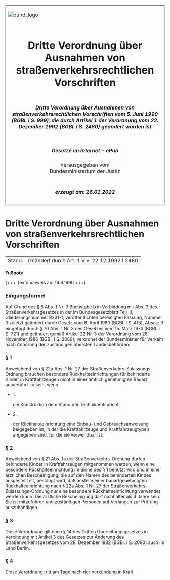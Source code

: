 <span id="DECKBLATT.html"></span>

<table border="0" frame="border" width="100%">

<tr valign="top">

<td align="left">

![bund\_logo](BfJ_2021_Web_de_de.gif)

</td>

<td align="right">

 

</td>

</tr>

<tr align="center" valign="middle">

<td colspan="2">

# Dritte Verordnung über Ausnahmen von straßenverkehrsrechtlichen Vorschriften

</td>

</tr>

<tr align="center" valign="middle">

<td colspan="2">

##### Dritte Verordnung über Ausnahmen von straßenverkehrsrechtlichen Vorschriften vom 5. Juni 1990 (BGBl. I S. 999), die durch Artikel 1 der Verordnung vom 22. Dezember 1992 (BGBl. I S. 2480) geändert worden ist

</td>

</tr>

<tr align="center" valign="middle">

<td colspan="2">

  
  

##### Gesetze im Internet - ePub  
  
herausgegeben vom  
Bundesministerium der Justiz

</td>

</tr>

<tr align="center" valign="bottom">

<td colspan="2">

  
  

##### erzeugt am: 26.01.2022

</td>

</tr>

</table>

<span id="BJNR009990990.html"></span>

# Dritte Verordnung über Ausnahmen von straßenverkehrsrechtlichen Vorschriften

<div>

<div class="jnhtml">

|        |                                              |
| ------ | -------------------------------------------- |
| Stand: | Geändert durch Art. 1 V v. 22.12.1992 I 2480 |

</div>

</div>

<div>

  
**Fußnote**

<div class="jnhtml">

<div>

<div class="jurAbsatz">

(+++ Textnachweis ab: 14.6.1990 +++)

</div>

</div>

</div>

</div>

<span id="BJNR009990990BJNE000100328.html"></span>

### Eingangsformel  

<div>

<div class="jnhtml">

<div>

<div class="jurAbsatz">

Auf Grund des § 6 Abs. 1 Nr. 3 Buchstabe b in Verbindung mit Abs. 3 des
Straßenverkehrsgesetzes in der im Bundesgesetzblatt Teil III,
Gliederungsnummer 9231-1, veröffentlichten bereinigten Fassung, Nummer 3
zuletzt geändert durch Gesetz vom 6. April 1980 (BGBl. I S. 413), Absatz
3 eingefügt durch § 70 Abs. 1 Nr. 3 des Gesetzes vom 15. März 1974
(BGBl. I S. 721) und geändert gemäß Artikel 22 Nr. 3 der Verordnung vom
26. November 1986 (BGBl. I S. 2089), verordnet der Bundesminister für
Verkehr nach Anhörung der zuständigen obersten Landesbehörden:

</div>

</div>

</div>

</div>

<span id="BJNR009990990BJNE000200328.html"></span>

### § 1  

<div>

<div class="jnhtml">

<div>

<div class="jurAbsatz">

Abweichend von § 22a Abs. 1 Nr. 27 der
Straßenverkehrs-Zulassungs-Ordnung brauchen besondere
Rückhalteeinrichtungen für behinderte Kinder in Kraftfahrzeugen nicht
in einer amtlich genehmigten Bauart ausgeführt zu sein, wenn

  - 1\.
    
    <div style="">
    
    die Konstruktion dem Stand der Technik entspricht,
    
    </div>

  - 2\.
    
    <div style="">
    
    der Rückhalteeinrichtung eine Einbau- und Gebrauchsanweisung
    beigegeben ist, in der die Kraftfahrzeuge und Kraftfahrzeugtypen
    angegeben sind, für die sie verwendbar ist.
    
    </div>

</div>

</div>

</div>

</div>

<span id="BJNR009990990BJNE000301308.html"></span>

### § 2  

<div>

<div class="jnhtml">

<div>

<div class="jurAbsatz">

Abweichend von § 21 Abs. 1a der Straßenverkehrs-Ordnung dürfen
behinderte Kinder in Kraftfahrzeugen mitgenommen werden, wenn eine
besondere Rückhalteeinrichtung im Sinne des § 1 benutzt wird und in
einer ärztlichen Bescheinigung, die auf den Namen des behinderten Kindes
ausgestellt ist, bestätigt wird, daß anstelle einer bauartgenehmigten
Rückhalteeinrichtung nach § 22a Abs. 1 Nr. 27 der
Straßenverkehrs-Zulassungs-Ordnung nur eine besondere
Rückhalteeinrichtung verwendet werden kann. Die ärztliche Bescheinigung
darf nicht älter als 4 Jahre sein. Sie ist mitzuführen und zuständigen
Personen auf Verlangen zur Prüfung auszuhändigen.

</div>

</div>

</div>

</div>

<span id="BJNR009990990BJNE000400328.html"></span>

### § 3  

<div>

<div class="jnhtml">

<div>

<div class="jurAbsatz">

Diese Verordnung gilt nach § 14 des Dritten Überleitungsgesetzes in
Verbindung mit Artikel 3 des Gesetzes zur Änderung des
Straßenverkehrsgesetzes vom 28. Dezember 1982 (BGBl. I S. 2090) auch im
Land Berlin.

</div>

</div>

</div>

</div>

<span id="BJNR009990990BJNE000500328.html"></span>

### § 4  

<div>

<div class="jnhtml">

<div>

<div class="jurAbsatz">

Diese Verordnung tritt am Tage nach der Verkündung in Kraft.

</div>

</div>

</div>

</div>
